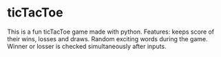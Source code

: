 # ticTacToe
This is a fun ticTacToe game made with python. 
Features:
  keeps score of their wins, losses and draws.
  Random exciting words during the game.
  Winner or losser is checked simultaneously after inputs.
  
